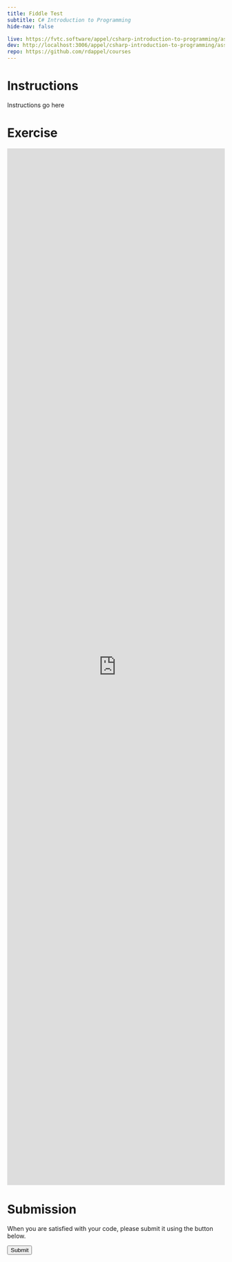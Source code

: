 ```yaml
---
title: Fiddle Test
subtitle: C# Introduction to Programming
hide-nav: false

live: https://fvtc.software/appel/csharp-introduction-to-programming/assignments/fiddle-test
dev: http://localhost:3006/appel/csharp-introduction-to-programming/assignments/fiddle-test
repo: https://github.com/rdappel/courses
---
```


# Instructions

Instructions go here

<details open style="display: none;">
	<summary class="video">Show/Hide Video</summary>
	<div class="video-container">
		<iframe src="https://www.youtube.com/embed/" width="100%" height="100%" frameborder="0"
			allowfullscreen allow="accelerometer; autoplay; encrypted-media; gyroscope; picture-in-picture">
		</iframe>
	</div>
</details>

# Exercise

<iframe class="fiddle" id="fiddle-F177TF" width="100%" height="500px" src="https://dotnetfiddle.net/Widget/F177TF" frameborder="0" style="min-height: 60vh;"></iframe>

# Submission

When you are satisfied with your code, please submit it using the button below.

<button type="button" class="fiddle submit-button" data-fiddle-id="fiddle-F177TF">Submit</button>
